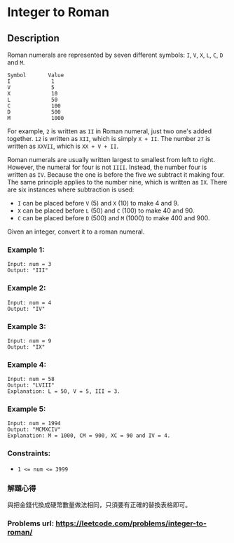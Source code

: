 # Integer to Roman
## Description
Roman numerals are represented by seven different symbols: `I`, `V`, `X`, `L`, `C`, `D` and `M`.

    Symbol       Value
    I             1
    V             5
    X             10
    L             50
    C             100
    D             500
    M             1000

For example, `2` is written as `II` in Roman numeral, just two one's added together. `12` is written as `XII`, which is simply `X + II`. The number `27` is written as `XXVII`, which is `XX + V + II`.

Roman numerals are usually written largest to smallest from left to right. However, the numeral for four is not `IIII`. Instead, the number four is written as `IV`. Because the one is before the five we subtract it making four. The same principle applies to the number nine, which is written as `IX`. There are six instances where subtraction is used:

* `I` can be placed before `V` (5) and `X` (10) to make 4 and 9. 
* `X` can be placed before `L` (50) and `C` (100) to make 40 and 90. 
* `C` can be placed before `D` (500) and `M` (1000) to make 400 and 900.

Given an integer, convert it to a roman numeral.

### Example 1:
    Input: num = 3
    Output: "III"

### Example 2:
    Input: num = 4
    Output: "IV"

### Example 3:
    Input: num = 9
    Output: "IX"

### Example 4:
    Input: num = 58
    Output: "LVIII"
    Explanation: L = 50, V = 5, III = 3.

### Example 5:
    Input: num = 1994
    Output: "MCMXCIV"
    Explanation: M = 1000, CM = 900, XC = 90 and IV = 4.

### Constraints:
* `1 <= num <= 3999`

### 解題心得
與把金錢代換成硬幣數量做法相同，只須要有正確的替換表格即可。

### Problems url: https://leetcode.com/problems/integer-to-roman/